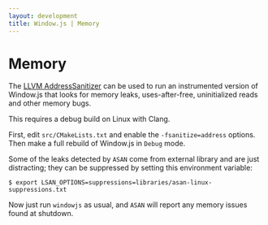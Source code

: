 ```yaml
---
layout: development
title: Window.js | Memory
---
```


Memory
======

The [LLVM AddressSanitizer](https://clang.llvm.org/docs/AddressSanitizer.html)
can be used to run an instrumented version of Window.js that looks for memory
leaks, uses-after-free, uninitialized reads and other memory bugs.

This requires a debug build on Linux with Clang.

First, edit `src/CMakeLists.txt` and enable the `-fsanitize=address` options.
Then make a full rebuild of Window.js in `Debug` mode.

Some of the leaks detected by `ASAN` come from external library and are just
distracting; they can be suppressed by setting this environment variable:

```shell
$ export LSAN_OPTIONS=suppressions=libraries/asan-linux-suppressions.txt
```

Now just run `windowjs` as usual, and `ASAN` will report any memory issues found
at shutdown.
